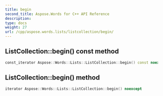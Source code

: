 ```yaml
---
title: begin
second_title: Aspose.Words for C++ API Reference
description: 
type: docs
weight: 27
url: /cpp/aspose.words.lists/listcollection/begin/
---
```

## ListCollection::begin() const method




```cpp
const_iterator Aspose::Words::Lists::ListCollection::begin() const noexcept
```

## ListCollection::begin() method




```cpp
iterator Aspose::Words::Lists::ListCollection::begin() noexcept
```


